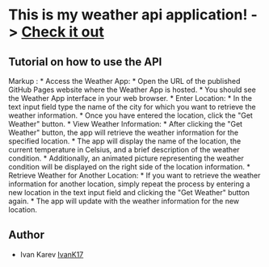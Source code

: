 # This is my weather api application! -> [Check it out](https://ivank17.github.io/weather-api-application/)

## Tutorial on how to use the API
Markup : * Access the Weather App:
              * Open the URL of the published GitHub Pages website where the Weather App is hosted.
              * You should see the Weather App interface in your web browser.
          * Enter Location:
              * In the text input field type the name of the city for which you want to retrieve the weather information. 
              * Once you have entered the location, click the "Get Weather" button.
          * View Weather Information:
              * After clicking the "Get Weather" button, the app will retrieve the weather information for the specified location.
              * The app will display the name of the location, the current temperature in Celsius, and a brief description of the weather condition.
              * Additionally, an animated picture representing the weather condition will be displayed on the right side of the location information.
          * Retrieve Weather for Another Location:
              * If you want to retrieve the weather information for another location, simply repeat the process by entering a new location in the text input field and clicking the "Get Weather" button again.
              * The app will update with the weather information for the new location.

## Author
- Ivan Karev [IvanK17](https://github.com/IvanK17)

